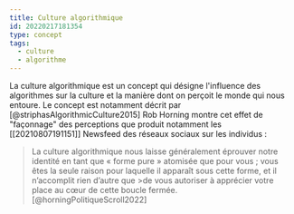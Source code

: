 ```yaml
---
title: Culture algorithmique
id: 20220217181354
type: concept
tags:
  - culture
  - algorithme
---
```


La culture algorithmique est un concept qui désigne l'influence des algorithmes sur la culture et la manière dont on perçoit le monde qui nous entoure. Le concept est notamment décrit par [@striphasAlgorithmicCulture2015]
Rob Horning montre cet effet de "façonnage" des perceptions que produit notamment les [[20210807191151]] Newsfeed des réseaux sociaux sur les individus :
>La culture algorithmique nous laisse généralement éprouver notre identité en tant que « forme pure » atomisée 
>que pour vous ; vous êtes la seule raison pour laquelle il apparaît sous cette forme, et il n’accomplit rien d’autre que >de vous autoriser à apprécier votre place au cœur de cette boucle fermée.  [@horningPolitiqueScroll2022]
